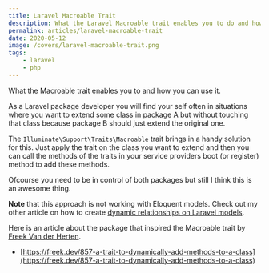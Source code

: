```yaml
---
title: Laravel Macroable Trait
description: What the Laravel Macroable trait enables you to do and how you can use it.
permalink: articles/laravel-macroable-trait
date: 2020-05-12
image: /covers/laravel-macroable-trait.png
tags:
    - laravel
    - php
---
```


What the Macroable trait enables you to and how you can use it.

<!-- more -->





As a Laravel package developer you will find your self often in situations where you want to extend some class in package A but without touching that class because package B should just extend the original one.

  

The `Illuminate\Support\Traits\Macroable` trait brings in a handy solution for this. Just apply the trait on the class you want to extend and then you can call the methods of the traits in your service providers boot (or register) method to add these methods.


Ofcourse you need to be in control of both packages but still I think this is an awesome thing.

  

**Note** that this approach is not working with Eloquent models. Check out my other article on how to create [dynamic relationships on Laravel models](/articles/dynamic-relationships-on-laravel-models/).



Here is an article about the package that inspired the Macroable trait by [Freek Van der Herten](https://freek.dev).

  

*   [https://freek.dev/857-a-trait-to-dynamically-add-methods-to-a-class](https://freek.dev/857-a-trait-to-dynamically-add-methods-to-a-class)